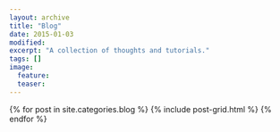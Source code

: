 ```yaml
---
layout: archive
title: "Blog"
date: 2015-01-03
modified:
excerpt: "A collection of thoughts and tutorials."
tags: []
image:
  feature: 
  teaser: 
---
```


<div class="tiles">
{% for post in site.categories.blog %}
  {% include post-grid.html %}
{% endfor %}
</div><!-- /.tiles -->